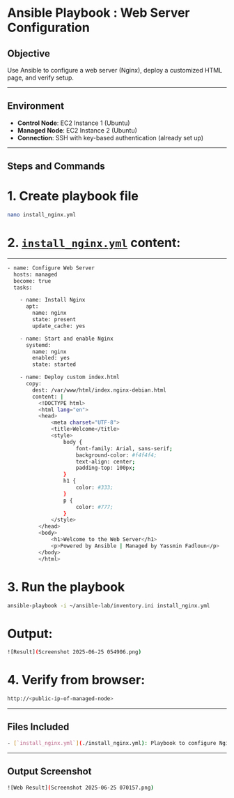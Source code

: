 #  Ansible Playbook : Web Server Configuration

## Objective

Use Ansible to configure a web server (Nginx), deploy a customized HTML page, and verify setup.

---

## Environment

- **Control Node**: EC2 Instance 1 (Ubuntu)
- **Managed Node**: EC2 Instance 2 (Ubuntu)
- **Connection**: SSH with key-based authentication (already set up)

---

## Steps and Commands

# 1. Create playbook file
```bash
nano install_nginx.yml
```
# 2. [`install_nginx.yml`](./install_nginx.yml) content:
---
```bash
- name: Configure Web Server
  hosts: managed
  become: true
  tasks:

    - name: Install Nginx
      apt:
        name: nginx
        state: present
        update_cache: yes

    - name: Start and enable Nginx
      systemd:
        name: nginx
        enabled: yes
        state: started

    - name: Deploy custom index.html
      copy:
        dest: /var/www/html/index.nginx-debian.html
        content: |
          <!DOCTYPE html>
          <html lang="en">
          <head>
              <meta charset="UTF-8">
              <title>Welcome</title>
              <style>
                  body {
                      font-family: Arial, sans-serif;
                      background-color: #f4f4f4;
                      text-align: center;
                      padding-top: 100px;
                  }
                  h1 {
                      color: #333;
                  }
                  p {
                      color: #777;
                  }
              </style>
          </head>
          <body>
              <h1>Welcome to the Web Server</h1>
              <p>Powered by Ansible | Managed by Yassmin Fadloun</p>
          </body>
          </html>
```
# 3. Run the playbook
```bash
ansible-playbook -i ~/ansible-lab/inventory.ini install_nginx.yml
```
# Output:
```bash
![Result](Screenshot 2025-06-25 054906.png)
```
# 4. Verify from browser:
```bash
http://<public-ip-of-managed-node>
```

---

## Files Included
```bash
- [`install_nginx.yml`](./install_nginx.yml): Playbook to configure Nginx and deploy a web page.
```
---

## Output Screenshot
```bash
![Web Result](Screenshot 2025-06-25 070157.png)
```

